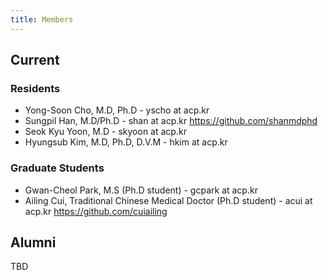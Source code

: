 ```yaml
---
title: Members
---
```


## Current

### Residents

- Yong-Soon Cho, M.D, Ph.D - yscho at acp.kr
- Sungpil Han, M.D/Ph.D - shan at acp.kr <https://github.com/shanmdphd>
- Seok Kyu Yoon, M.D - skyoon at acp.kr
- Hyungsub Kim, M.D, Ph.D, D.V.M - hkim at acp.kr

### Graduate Students

- Gwan-Cheol Park, M.S (Ph.D student) - gcpark at acp.kr
- Ailing Cui, Traditional Chinese Medical Doctor (Ph.D student) - acui at acp.kr <https://github.com/cuiailing>

## Alumni

TBD

